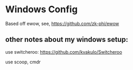# Windows Config

Based off ewow, see, 
https://github.com/zk-phi/ewow

## other notes about my windows setup:

use switcheroo:
https://github.com/kvakulo/Switcheroo

use scoop, cmdr
